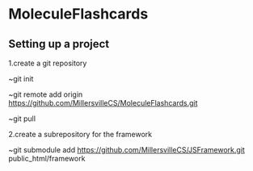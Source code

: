 MoleculeFlashcards
==================

Setting up a project
----------------------------------------------
1.create a git repository 

  ~git init 
  
  ~git remote add origin https://github.com/MillersvilleCS/MoleculeFlashcards.git 
  
  ~git pull

2.create a subrepository for the framework 

  ~git submodule add https://github.com/MillersvilleCS/JSFramework.git public_html/framework 
  
